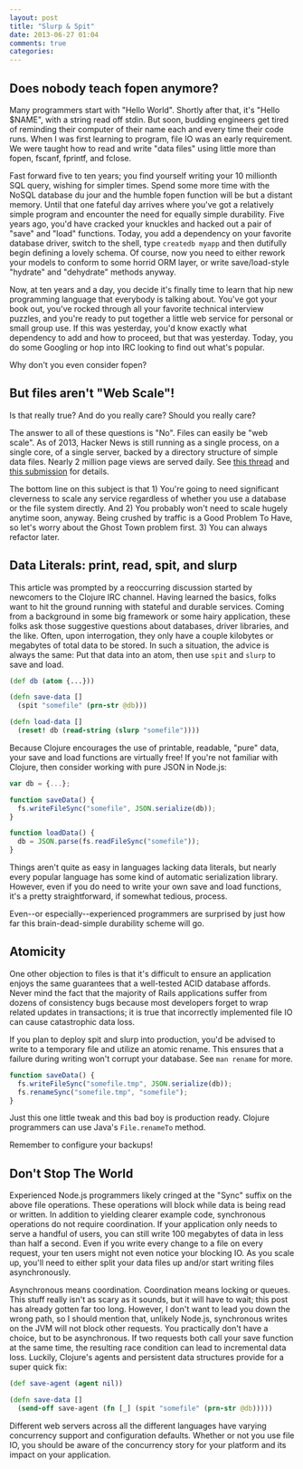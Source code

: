 ```yaml
---
layout: post
title: "Slurp & Spit"
date: 2013-06-27 01:04
comments: true
categories: 
---
```


## Does nobody teach fopen anymore?

Many programmers start with "Hello World". Shortly after that, it's "Hello
$NAME", with a string read off stdin. But soon, budding engineers get tired of
reminding their computer of their name each and every time their code runs.
When I was first learning to program, file IO was an early requirement. We were
taught how to read and write "data files" using little more than fopen,
fscanf, fprintf, and fclose.

Fast forward five to ten years; you find yourself writing your 10 millionth SQL
query, wishing for simpler times. Spend some more time with the NoSQL database
du jour and the humble fopen function will be but a distant memory.  Until that
one fateful day arrives where you've got a relatively simple program and
encounter the need for equally simple durability. Five years ago, you'd have
cracked your knuckles and hacked out a pair of "save" and "load" functions.
Today, you add a dependency on your favorite database driver, switch to the
shell, type `createdb myapp` and then dutifully begin defining a lovely schema.
Of course, now you need to either rework your models to conform to some horrid
ORM layer, or write save/load-style "hydrate" and "dehydrate" methods anyway.

Now, at ten years and a day, you decide it's finally time to learn that hip new
programming language that everybody is talking about. You've got your book out,
you've rocked through all your favorite technical interview puzzles, and you're
ready to put together a little web service for personal or small group use.  If
this was yesterday, you'd know exactly what dependency to add and how to
proceed, but that was yesterday. Today, you do some Googling or hop into IRC
looking to find out what's popular.

Why don't you even consider fopen?


## But files aren't "Web Scale"!

Is that really true? And do you really care? Should you really care?

The answer to all of these questions is "No". Files can easily be "web scale".
As of 2013, Hacker News is still running as a single process, on a single core,
of a single server, backed by a directory structure of simple data files.
Nearly 2 million page views are served daily. See [this thread][1] and
[this submission][2] for details.

The bottom line on this subject is that 1) You're going to need significant
cleverness to scale any service regardless of whether you use a database or the
file system directly. And 2) You probably won't need to scale hugely anytime
soon, anyway. Being crushed by traffic is a Good Problem To Have, so let's
worry about the Ghost Town problem first. 3) You can always refactor later.


## Data Literals: print, read, spit, and slurp

This article was prompted by a reoccurring discussion started by newcomers to
the Clojure IRC channel. Having learned the basics, folks want to hit the
ground running with stateful and durable services. Coming from a background in
some big framework or some hairy application, these folks ask those suggestive
questions about databases, driver libraries, and the like. Often, upon
interrogation, they only have a couple kilobytes or megabytes of total data to
be stored. In such a situation, the advice is always the same: Put that data
into an atom, then use `spit` and `slurp` to save and load.

```clojure
(def db (atom {...}))

(defn save-data []
  (spit "somefile" (prn-str @db)))

(defn load-data []
  (reset! db (read-string (slurp "somefile"))))
```

Because Clojure encourages the use of printable, readable, "pure" data, your
save and load functions are virtually free! If you're not familiar with
Clojure, then consider working with pure JSON in Node.js:

```javascript
var db = {...};

function saveData() {
  fs.writeFileSync("somefile", JSON.serialize(db));
}

function loadData() {
  db = JSON.parse(fs.readFileSync("somefile"));
}
```

Things aren't quite as easy in languages lacking data literals, but nearly
every popular language has some kind of automatic serialization library.
However, even if you do need to write your own save and load functions, it's
a pretty straightforward, if somewhat tedious, process.

Even--or especially--experienced programmers are surprised by just how far
this brain-dead-simple durability scheme will go.


## Atomicity

One other objection to files is that it's difficult to ensure an application
enjoys the same guarantees that a well-tested ACID database affords. Never mind
the fact that the majority of Rails applications suffer from dozens of
consistency bugs because most developers forget to wrap related updates in
transactions; it is true that incorrectly implemented file IO can cause
catastrophic data loss.

If you plan to deploy spit and slurp into production, you'd be advised to write
to a temporary file and utilize an atomic rename. This ensures that a failure
during writing won't corrupt your database. See `man rename` for more.

```javascript
function saveData() {
  fs.writeFileSync("somefile.tmp", JSON.serialize(db));
  fs.renameSync("somefile.tmp", "somefile");
}
```

Just this one little tweak and this bad boy is production ready. Clojure
programmers can use Java's `File.renameTo` method.

Remember to configure your backups!


## Don't Stop The World

Experienced Node.js programmers likely cringed at the "Sync" suffix on the
above file operations. These operations will block while data is being read or
written. In addition to yielding clearer example code, synchronous operations
do not require coordination. If your application only needs to serve a handful
of users, you can still write 100 megabytes of data in less than half a
second. Even if you write every change to a file on every request, your ten
users might not even notice your blocking IO. As you scale up, you'll need to
either split your data files up and/or start writing files asynchronously.

Asynchronous means coordination. Coordination means locking or queues. This
stuff really isn't as scary as it sounds, but it will have to wait; this post
has already gotten far too long. However, I don't want to lead you down the
wrong path, so I should mention that, unlikely Node.js, synchronous writes on
the JVM will not block other requests. You practically don't have a choice, but
to be asynchronous.  If two requests both call your save function at the same
time, the resulting race condition can lead to incremental data loss. Luckily,
Clojure's agents and persistent data structures provide for a super quick fix:

```clojure
(def save-agent (agent nil))

(defn save-data []
  (send-off save-agent (fn [_] (spit "somefile" (prn-str @db)))))
```

Different web servers across all the different languages have varying
concurrency support and configuration defaults. Whether or not you use file IO,
you should be aware of the concurrency story for your platform and its impact
on your application.


[1]: https://news.ycombinator.com/item?id=5229522
[2]: https://news.ycombinator.com/item?id=5253773
